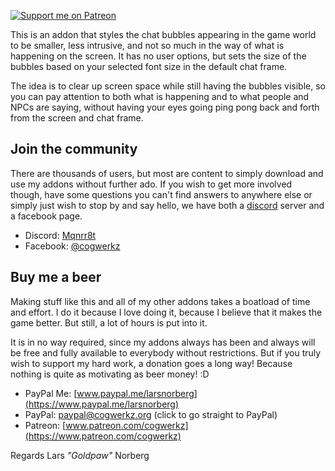 [ ![Support me on Patreon](http://i.imgur.com/kVU2d3f.png) ](https://www.patreon.com/cogwerkz) 

This is an addon that styles the chat bubbles appearing in the game world to be smaller, less intrusive, and not so much in the way of what is happening on the screen. It has no user options, but sets the size of the bubbles based on your selected font size in the default chat frame.

The idea is to clear up screen space while still having the bubbles visible, so you can pay attention to both what is happening and to what people and NPCs are saying, without having your eyes going ping pong back and forth from the screen and chat frame.

## Join the community

There are thousands of users, but most are content to simply download and use my addons without further ado. If you wish to get more involved though, have some questions you can't find answers to anywhere else or simply just wish to stop by and say hello, we have both a [discord](https://discordapp.com/) server and a facebook page.

* Discord: [Mqnrr8t](https://discord.gg/Mqnrr8t)
* Facebook: [@cogwerkz](https://www.facebook.com/cogwerkz)

## Buy me a beer
Making stuff like this and all of my other addons takes a boatload of time and effort. I do it because I love doing it, because I believe that it makes the game better. But still, a lot of hours is put into it. 

It is in no way required, since my addons always has been and always will be free and fully available to everybody without restrictions. But if you truly wish to support my hard work, a donation goes a long way! Because nothing is quite as motivating as beer money! :D

* PayPal Me: [www.paypal.me/larsnorberg](https://www.paypal.me/larsnorberg)
* PayPal: [paypal@cogwerkz.org](https://www.paypal.com/cgi-bin/webscr?hosted_button_id=NYTWF68FKGLL6&item_name=Goldpaw%27s+UI%28By+Lars+Norberg%29&cmd=_s-xclick) (click to go straight to PayPal) 
* Patreon: [www.patreon.com/cogwerkz](https://www.patreon.com/cogwerkz) 



Regards 
Lars *"Goldpaw"* Norberg
